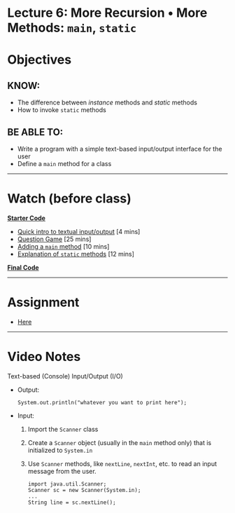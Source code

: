 # Lecture 6: More Recursion • More Methods: `main`, `static`

# Objectives

## KNOW:
- The difference between _instance_ methods and _static_ methods 
- How to invoke `static` methods
  
## BE ABLE TO:
- Write a program with a simple text-based input/output interface for the user
- Define a `main` method for a class


---
# Watch (before class)

[**Starter Code**](https://github.com/nadeemabdulhamid/csc225-fall2020/tree/master/lec060-question-tree/start)

- [Quick intro to textual input/output](https://youtu.be/G6BHnfZmm-4) [4 mins]
- [Question Game](https://youtu.be/ubFXb5WZHcA) [25 mins]
- [Adding a `main` method](https://mediaspace.berry.edu/media/lecture4ext-questiongame-main/1_3z9ds5wr) [10 mins]
- [Explanation of `static` methods](https://mediaspace.berry.edu/media/lecture4ext-static-methods/1_5vj3mz4b) [12 mins]

[**Final Code**](https://github.com/nadeemabdulhamid/csc225-fall2020/tree/master/lec060-question-tree/final)


---
# Assignment

- [Here](work)

---
# Video Notes

Text-based (Console) Input/Output (I/O)
- Output: 

      System.out.println("whatever you want to print here");
      
- Input:
  1. Import the `Scanner` class
  2. Create a `Scanner` object (usually in the `main` method only) that is initialized to `System.in` 
  3. Use `Scanner` methods, like `nextLine`, `nextInt`, etc. to read an input message from the user.
  
         import java.util.Scanner;
         Scanner sc = new Scanner(System.in);
         ...
         String line = sc.nextLine();
        

